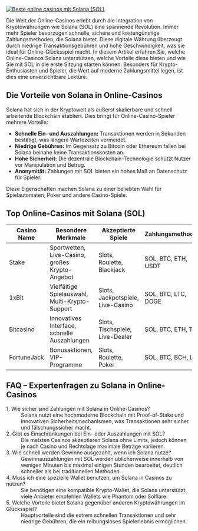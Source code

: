 [![Beste online casinos mit Solana (SOL)](https://123-caf.pages.dev/gitsignup.png)](https://vrmoo.ru/Bt82HjjY)

<p>Die Welt der Online-Casinos erlebt durch die Integration von Kryptowährungen wie Solana (SOL) eine spannende Revolution. Immer mehr Spieler bevorzugen schnelle, sichere und kostengünstige Zahlungsmethoden, die Solana bietet. Diese digitale Währung überzeugt durch niedrige Transaktionsgebühren und hohe Geschwindigkeit, was sie ideal für Online-Glücksspiel macht. In diesem Artikel erfahren Sie, welche Online-Casinos Solana unterstützen, welche Vorteile diese bieten und wie Sie mit SOL in die erste Sitzung starten können. Besonders für Krypto-Enthusiasten und Spieler, die Wert auf moderne Zahlungsmittel legen, ist dies eine unverzichtbare Lektüre.</p>  <h2>Die Vorteile von Solana in Online-Casinos</h2> <p>Solana hat sich in der Kryptowelt als äußerst skalierbare und schnell arbeitende Blockchain etabliert. Dies bringt für Online-Casino-Spieler mehrere Vorteile:</p> <ul>   <li><strong>Schnelle Ein- und Auszahlungen:</strong> Transaktionen werden in Sekunden bestätigt, was längere Wartezeiten vermeidet.</li>   <li><strong>Niedrige Gebühren:</strong> Im Gegensatz zu Bitcoin oder Ethereum fallen bei Solana beinahe keine Transaktionskosten an.</li>   <li><strong>Hohe Sicherheit:</strong> Die dezentrale Blockchain-Technologie schützt Nutzer vor Manipulation und Betrug.</li>   <li><strong>Anonymität:</strong> Zahlungen mit SOL bieten ein hohes Maß an Datenschutz für Spieler.</li> </ul> <p>Diese Eigenschaften machen Solana zu einer beliebten Wahl für Spielautomaten, Poker und andere Casino-Spiele.</p>  <h2>Top Online-Casinos mit Solana (SOL)</h2> <table>   <thead>     <tr>       <th>Casino Name</th>       <th>Besondere Merkmale</th>       <th>Akzeptierte Spiele</th>       <th>Zahlungsmethoden</th>     </tr>   </thead>   <tbody>     <tr>       <td>Stake</td>       <td>Sportwetten, Live-Casino, großes Krypto-Angebot</td>       <td>Slots, Roulette, Blackjack</td>       <td>SOL, BTC, ETH, USDT</td>     </tr>     <tr>       <td>1xBit</td>       <td>Vielfältige Spielauswahl, Multi-Krypto-Support</td>       <td>Slots, Jackpotspiele, Live-Casino</td>       <td>SOL, BTC, LTC, DOGE</td>     </tr>     <tr>       <td>Bitcasino</td>       <td>Innovatives Interface, schnelle Auszahlungen</td>       <td>Slots, Tischspiele, Live-Dealer</td>       <td>SOL, BTC, ETH, TRX</td>     </tr>     <tr>       <td>FortuneJack</td>       <td>Bonusaktionen, VIP-Programme</td>       <td>Slots, Roulette, Poker</td>       <td>SOL, BTC, BCH, LTC</td>     </tr>   </tbody> </table>  <h2>FAQ – Expertenfragen zu Solana in Online-Casinos</h2> <dl>   <dt>1. Wie sicher sind Zahlungen mit Solana in Online-Casinos?</dt>   <dd>Solana nutzt eine hochmoderne Blockchain mit Proof-of-Stake und innovativen Sicherheitsmechanismen, was Transaktionen sehr sicher und fälschungssicher macht.</dd>    <dt>2. Gibt es Einschränkungen bei Ein- oder Auszahlungen mit SOL?</dt>   <dd>Die meisten Casinos akzeptieren Solana ohne Limits, jedoch können je nach Casino und Rechtslage maximale Beträge variieren.</dd>    <dt>3. Wie schnell werden Gewinne ausgezahlt, wenn ich Solana nutze?</dt>   <dd>Gewinnauszahlungen mit SOL werden üblicherweise innerhalb von wenigen Minuten bis maximal einigen Stunden bearbeitet, deutlich schneller als bei traditionellen Methoden.</dd>    <dt>4. Muss ich eine spezielle Wallet benutzen, um Solana in Casinos zu nutzen?</dt>   <dd>Sie benötigen eine kompatible Krypto-Wallet, die Solana unterstützt; viele Anbieter empfehlen Wallets wie Phantom oder Solflare.</dd>    <dt>5. Welche Vorteile bietet Solana gegenüber anderen Kryptowährungen im Glücksspiel?</dt>   <dd>Hauptvorteile sind die extrem schnellen Transaktionen und sehr niedrige Gebühren, die ein reibungsloses Spielerlebnis ermöglichen.</dd> </dl>
